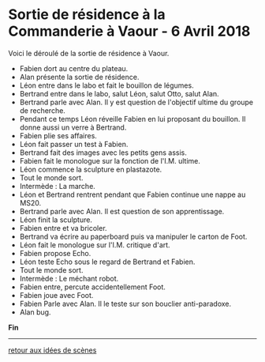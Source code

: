 Sortie de résidence à la Commanderie à Vaour - 6 Avril 2018
============================================================

Voici le déroulé de la sortie de résidence à Vaour.

- Fabien dort au centre du plateau.
- Alan présente la sortie de résidence.
- Léon entre dans le labo et fait le bouillon de légumes.
- Bertrand entre dans le labo, salut Léon, salut Otto, salut Alan.
- Bertrand parle avec Alan. Il y est question de l'objectif ultime du groupe de recherche.
- Pendant ce temps Léon réveille Fabien en lui proposant du bouillon. Il donne aussi un verre à Bertrand.
- Fabien plie ses affaires.
- Léon fait passer un test à Fabien.
- Bertrand fait des images avec les petits gens assis.
- Fabien fait le monologue sur la fonction de l'I.M. ultime.
- Léon commence la sculpture en plastazote.
- Tout le monde sort.
- Intermède : La marche.
- Léon et Bertrand rentrent pendant que Fabien continue une nappe au MS20.
- Bertrand parle avec Alan. Il est question de son apprentissage.
- Léon finit la sculpture.
- Fabien entre et va bricoler.
- Bertrand va écrire au paperboard puis va manipuler le carton de Foot.
- Léon fait le monologue sur l'I.M. critique d'art.
- Fabien propose Echo.
- Léon teste Echo sous le regard de Bertrand et Fabien.
- Tout le monde sort.
- Intermède : Le méchant robot.
- Fabien entre, percute accidentellement Foot.
- Fabien joue avec Foot.
- Fabien Parle avec Alan. Il le teste sur son bouclier anti-paradoxe.
- Alan bug.

**Fin**


---

[retour aux idées de scènes](.)
